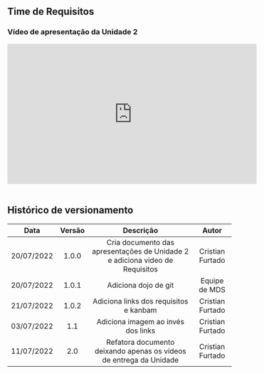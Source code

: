 ## Time de Requisitos 

### Vídeo de apresentação da Unidade 2

<iframe width="560" height="315" src="https://www.youtube.com/embed/_CSYlLFAuyw" title="YouTube video player" frameborder="0" allow="accelerometer; autoplay; clipboard-write; encrypted-media; gyroscope; picture-in-picture" allowfullscreen></iframe>



<br>
<br>

## Histórico de versionamento

| Data        | Versão | Descrição | Autor |
| :--------:  | :----: | :-------: | :---: |
| 20/07/2022 | 1.0.0  | Cria documento das apresentações de Unidade 2 e adiciona video de Requisitos | Cristian Furtado |
| 20/07/2022 | 1.0.1 | Adiciona dojo de git | Equipe de MDS
| 21/07/2022 | 1.0.2 | Adiciona links dos requisitos e kanbam | Cristian Furtado
| 03/07/2022 | 1.1 | Adiciona imagem ao invés dos links | Cristian Furtado
| 11/07/2022 | 2.0 | Refatora documento deixando apenas os vídeos de entrega da Unidade | Cristian Furtado